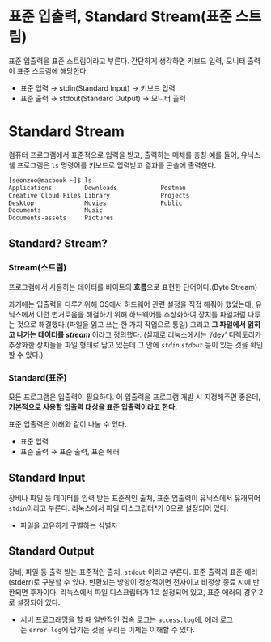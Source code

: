 # 표준 입출력, Standard Stream(표준 스트림)

표준 입출력을 표준 스트림이라고 부른다.
간단하게 생각하면 키보드 입력, 모니터 출력이 표준 스트림에 해당한다.

- 표준 입력 → stdin(Standard Input) → 키보드 입력
- 표준 출력 → stdout(Standard Output) → 모니터 출력

# Standard Stream

컴퓨터 프로그램에서 표준적으로 입력을 받고, 출력하는 매체를 총칭
예를 들어, 유닉스 쉘 프로그램은 `ls` 명령어를 키보드로 입력받고 결과를 콘솔에 출력한다.

```bash
[seonzoo@macbook ~]$ ls
Applications         Downloads            Postman
Creative Cloud Files Library              Projects
Desktop              Movies               Public
Documents            Music
Documents-assets     Pictures
```

## Standard? Stream?

### Stream(스트림)

프로그램에서 사용하는 데이터를 바이트의 **흐름**으로 표현한 단어이다.(Byte Stream)

과거에는 입출력을 다루기위해 OS에서 하드웨어 관련 설정을 직접 해줘야 했었는데, 유닉스에서 이런 번거로움을 해결하기 위해 하드웨어를 추상화하여 장치를 파일처럼 다루는 것으로 해결했다.(파일을 읽고 쓰는 한 가지 작업으로 통일)
그리고 **그 파일에서 읽히고 나가는 데이터를 *stream*** 이라고 정의했다. (실제로 리눅스에서는 ‘/dev’ 디렉토리가 추상화한 장치들을 파일 형태로 담고 있는데 그 안에 *`stdin`* *`stdout`* 등이 있는 것을 확인할 수 있다.)

### Standard(표준)

모든 프로그램은 입출력이 필요하다. 이 입출력을 프로그램 개발 시 지정해주면 좋은데, **기본적으로 사용할 입출력 대상을 표준 입출력이라고 한다.**

표준 입출력은 아래와 같이 나눌 수 있다.

- 표준 입력
- 표준 출력 → 표준 출력, 표준 에러

## Standard Input

장비나 파일 등 데이터를 입력 받는 표준적인 출처, 표준 입출력이 유닉스에서 유래되어 `stdin`이라고 부른다.
리눅스에서 파일 디스크립터*가 0으로 설정되어 있다.

* 파일을 고유하게 구별하는 식별자

## Standard Output

장비, 파일 등 출력 받는 표준적인 출처, `stdout` 이라고 부른다.
표준 출력과 표준 에러(stderr)로 구분할 수 있다. 반환되는 방향이 정상적이면 전자이고 비정상 종료 시에 반환되면 후자이다.
리눅스에서 파일 디스크립터가 1로 설정되어 있고, 표준 에러의 경우 2로 설정되어 있다.

* 서버 프로그래밍을 할 때 일반적인 접속 로그는 `access.log`에, 에러 로그는 `error.log`에 담기는 것을 우리는 이제는 이해할 수 있다.